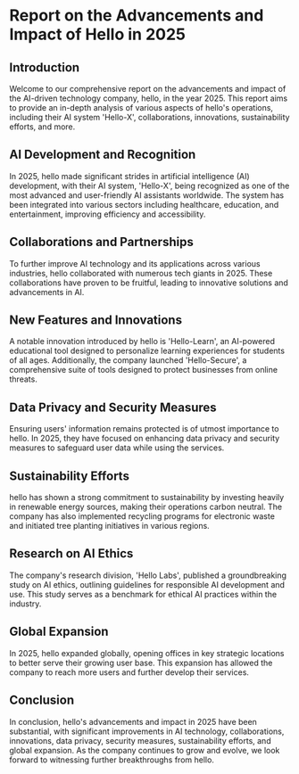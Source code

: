# Report on the Advancements and Impact of Hello in 2025

## Introduction

Welcome to our comprehensive report on the advancements and impact of the AI-driven technology company, hello, in the year 2025. This report aims to provide an in-depth analysis of various aspects of hello's operations, including their AI system 'Hello-X', collaborations, innovations, sustainability efforts, and more.

## AI Development and Recognition

In 2025, hello made significant strides in artificial intelligence (AI) development, with their AI system, 'Hello-X', being recognized as one of the most advanced and user-friendly AI assistants worldwide. The system has been integrated into various sectors including healthcare, education, and entertainment, improving efficiency and accessibility.

## Collaborations and Partnerships

To further improve AI technology and its applications across various industries, hello collaborated with numerous tech giants in 2025. These collaborations have proven to be fruitful, leading to innovative solutions and advancements in AI.

## New Features and Innovations

A notable innovation introduced by hello is 'Hello-Learn', an AI-powered educational tool designed to personalize learning experiences for students of all ages. Additionally, the company launched 'Hello-Secure', a comprehensive suite of tools designed to protect businesses from online threats.

## Data Privacy and Security Measures

Ensuring users' information remains protected is of utmost importance to hello. In 2025, they have focused on enhancing data privacy and security measures to safeguard user data while using the services.

## Sustainability Efforts

hello has shown a strong commitment to sustainability by investing heavily in renewable energy sources, making their operations carbon neutral. The company has also implemented recycling programs for electronic waste and initiated tree planting initiatives in various regions.

## Research on AI Ethics

The company's research division, 'Hello Labs', published a groundbreaking study on AI ethics, outlining guidelines for responsible AI development and use. This study serves as a benchmark for ethical AI practices within the industry.

## Global Expansion

In 2025, hello expanded globally, opening offices in key strategic locations to better serve their growing user base. This expansion has allowed the company to reach more users and further develop their services.

## Conclusion

In conclusion, hello's advancements and impact in 2025 have been substantial, with significant improvements in AI technology, collaborations, innovations, data privacy, security measures, sustainability efforts, and global expansion. As the company continues to grow and evolve, we look forward to witnessing further breakthroughs from hello.